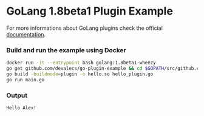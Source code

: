 # GoLang 1.8beta1 Plugin Example

For more informations about GoLang plugins check the official [documentation](https://beta.golang.org/pkg/plugin/).

### Build and run the example using Docker
```bash
docker run -it --entrypoint bash golang:1.8beta1-wheezy
go get github.com/devalecs/go-plugin-example && cd $GOPATH/src/github.com/devalecs/go-plugin-example
go build -buildmode=plugin -o hello.so hello_plugin.go
go run main.go
```

### Output
```
Hello Alex!
```